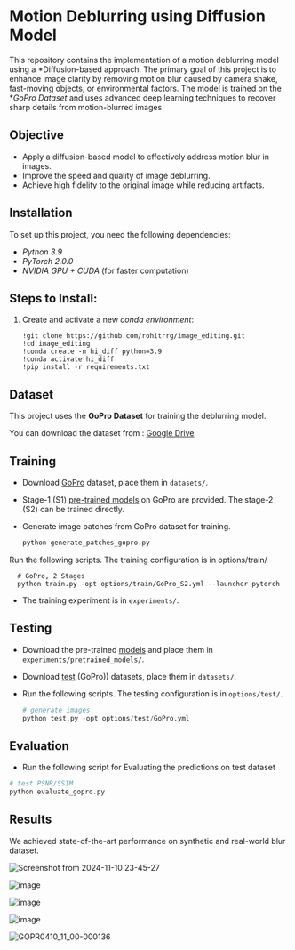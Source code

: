 # Motion Deblurring using Diffusion Model

This repository contains the implementation of a motion deblurring model using a *Diffusion-based approach. The primary goal of this project is to enhance image clarity by removing motion blur caused by camera shake, fast-moving objects, or environmental factors. The model is trained on the **GoPro Dataset* and uses advanced deep learning techniques to recover sharp details from motion-blurred images.

## Objective

- Apply a diffusion-based model to effectively address motion blur in images.
- Improve the speed and quality of image deblurring.
- Achieve high fidelity to the original image while reducing artifacts.

## Installation

To set up this project, you need the following dependencies:

- *Python 3.9*  
- *PyTorch 2.0.0*  
- *NVIDIA GPU + CUDA* (for faster computation)

## Steps to Install:

1. Create and activate a new *conda environment*:
   ```bah
   !git clone https://github.com/rohitrrg/image_editing.git
   !cd image_editing
   !conda create -n hi_diff python=3.9
   !conda activate hi_diff
   !pip install -r requirements.txt
   ```

## Dataset

This project uses the **GoPro Dataset** for training the deblurring model.

You can download the dataset from : [Google Drive](https://drive.google.com/file/d/1KYmgaQj0LWSCL6ygtXcuBZ6DfJgO09RQ/view?usp=drive_link)

## Training

- Download [GoPro](https://drive.google.com/file/d/1KYmgaQj0LWSCL6ygtXcuBZ6DfJgO09RQ/view?usp=drive_link) dataset, place them in `datasets/`.
- Stage-1 (S1) [pre-trained models](https://drive.google.com/file/d/1g4aKgt_eMqGcIKqj-NiFLR80tY510KZr/view?usp=drive_link) on GoPro are provided. The stage-2 (S2) can be trained directly.

- Generate image patches from GoPro dataset for training.

  ```python
  python generate_patches_gopro.py 
  ```
Run the following scripts. The training configuration is in options/train/ 
```shell
  # GoPro, 2 Stages
  python train.py -opt options/train/GoPro_S2.yml --launcher pytorch
```
- The training experiment is in `experiments/`.

## Testing

- Download the pre-trained [models]() and place them in `experiments/pretrained_models/`.

- Download [test](https://drive.google.com/file/d/1pUFsJQleqCGTeeHnsSukJU0oSbjjWIJP/view?usp=drive_link) (GoPro)) datasets, place them in `datasets/`.

- Run the following scripts. The testing configuration is in `options/test/`.
  ```python
  # generate images
  python test.py -opt options/test/GoPro.yml
  ```

## Evaluation

- Run the following script for Evaluating the predictions on test dataset

```python
# test PSNR/SSIM
python evaluate_gopro.py
```
## Results
We achieved state-of-the-art performance on synthetic and real-world blur dataset.

![Screenshot from 2024-11-10 23-45-27](https://github.com/user-attachments/assets/6fab7cb5-6ffe-4a02-88c7-9dd368b2fd86)

![image](https://github.com/user-attachments/assets/bc0ae3db-a0ff-498f-b31e-06b656c8f467)

![image](https://github.com/user-attachments/assets/dcd4f566-e7c9-4b6d-a32d-b0f20a9460b5)

![image](https://github.com/user-attachments/assets/75052396-c041-4637-8efa-69367ca648e1)

![GOPR0410_11_00-000136](https://github.com/user-attachments/assets/01103d96-58d0-4dd7-ab56-276366427910)
